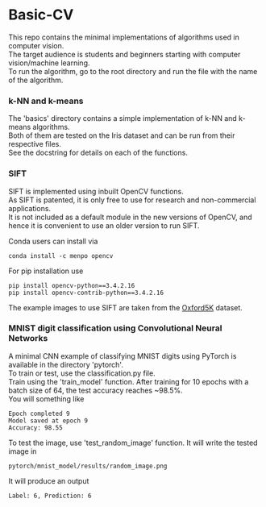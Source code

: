 # Basic-CV
This repo contains the minimal implementations of algorithms used in computer vision. <br />
The target audience is students and beginners starting with computer vision/machine learning. <br />
To run the algorithm, go to the root directory and run the file with the name of the algorithm.  <br />

### k-NN and k-means
The 'basics' directory contains a simple implementation of k-NN and k-means algorithms. <br />
Both of them are tested on the Iris dataset and can be run from their respective files. <br />
See the docstring for details on each of the functions.

### SIFT 

SIFT is implemented using inbuilt OpenCV functions. <br />
As SIFT is patented, it is only free to use for research and non-commercial applications. <br />
It is not included as a default module in the new versions of OpenCV, and hence it is convenient to use an older version to run SIFT. <br />

Conda users can install via
```
conda install -c menpo opencv
```
For pip installation use
```
pip install opencv-python==3.4.2.16
pip install opencv-contrib-python==3.4.2.16
```

The example images to use SIFT are taken from the [Oxford5K](http://www.robots.ox.ac.uk/~vgg/data/oxbuildings/) dataset.

### MNIST digit classification using Convolutional Neural Networks
A minimal CNN example of classifying MNIST digits using PyTorch is available in the directory 'pytorch'. <br />
To train or test, use the classification.py file. <br />
Train using the 'train_model' function. After training for 10 epochs with a batch size of 64, the test accuracy reaches ~98.5%. <br />
You will something like
```
Epoch completed 9
Model saved at epoch 9
Accuracy: 98.55
```
To test the image, use 'test_random_image' function. It will write the tested image in 
```
pytorch/mnist_model/results/random_image.png 
```
It will produce an output 
```
Label: 6, Prediction: 6
```